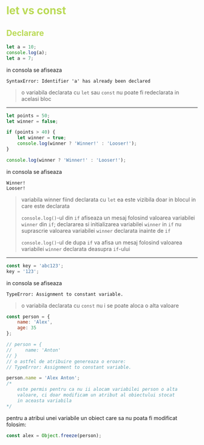 # <span style="color: #bada55;">let vs const</span>

## <span style="color: #bada55;">Declarare</span>

```javascript
let a = 10;
console.log(a);
let a = 7;
```

in consola se afiseaza

```
SyntaxError: Identifier 'a' has already been declared
```

> o variabila declarata cu `let` sau `const` nu poate fi redeclarata in acelasi bloc

---

```javascript
let points = 50;
let winner = false;

if (points > 40) {
    let winner = true;
    console.log(winner ? 'Winner!' : 'Looser!');
}

console.log(winner ? 'Winner!' : 'Looser!');
```

in consola se afiseaza

```
Winner!
Looser!
```

> variabila winner fiind declarata cu `let` ea este vizibila doar in blocul in care este declarata
>
> `console.log()`-ul din `if` afiseaza un mesaj folosind valoarea variabilei `winner` din `if`; declararea si initializarea variabilei `winner` in `if` nu suprascrie valoarea variabilei `winner` declarata inainte de `if`
>
> `console.log()`-ul de dupa `if` va afisa un mesaj folosind valoarea variabilei `winner` declarata deasupra `if`-ului

---

```javascript
const key = 'abc123';
key = '123';
```

in consola se afiseaza

```
TypeError: Assignment to constant variable.
```

> o variabila declarata cu `const` nu i se poate aloca o alta valoare

```javascript
const person = {
    name: 'Alex',
    age: 35
};

// person = {
//     name: 'Anton'
// }
// o astfel de atribuire genereaza o eroare:
// TypeError: Assignment to constant variable.

person.name = 'Alex Anton';
/*
    este permis pentru ca nu ii alocam variabilei person o alta
    valoare, ci doar modificam un atribut al obiectului stocat
    in aceasta variabila
*/
```

pentru a atribui unei variabile un obiect care sa nu poata fi modificat folosim:

```javascript
const alex = Object.freeze(person);
```
